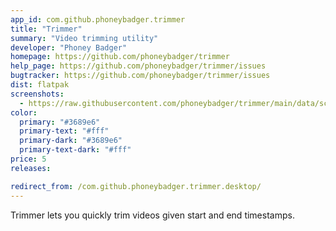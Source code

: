 ```yaml
---
app_id: com.github.phoneybadger.trimmer
title: "Trimmer"
summary: "Video trimming utility"
developer: "Phoney Badger"
homepage: https://github.com/phoneybadger/trimmer
help_page: https://github.com/phoneybadger/trimmer/issues
bugtracker: https://github.com/phoneybadger/trimmer/issues
dist: flatpak
screenshots:
  - https://raw.githubusercontent.com/phoneybadger/trimmer/main/data/screenshots/screenshot-trim.png
color:
  primary: "#3689e6"
  primary-text: "#fff"
  primary-dark: "#3689e6"
  primary-text-dark: "#fff"
price: 5
releases:

redirect_from: /com.github.phoneybadger.trimmer.desktop/
---
```


<p>Trimmer lets you quickly trim videos given start and end timestamps.</p>